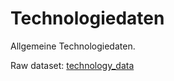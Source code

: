 # Technologiedaten

Allgemeine Technologiedaten.

Raw dataset: [technology_data](../../raw/technology_data/dataset.md)

